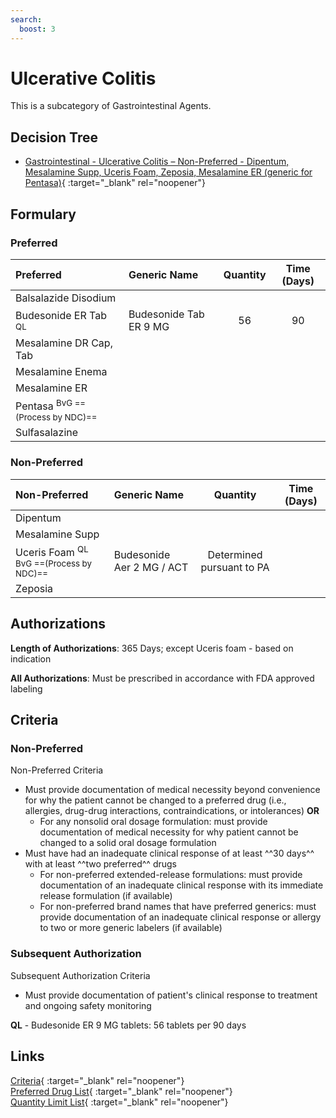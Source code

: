 ```yaml
---
search:
  boost: 3
---
```


# Ulcerative Colitis

This is a subcategory of Gastrointestinal Agents.

## Decision Tree

- [Gastrointestinal - Ulcerative Colitis – Non-Preferred - Dipentum, Mesalamine Supp, Uceris Foam, Zeposia, Mesalamine ER (generic for Pentasa)](https://forms.office.com/Pages/ResponsePage.aspx?id=nPhjxpvvj0G9PUHkbAzgaN9UYz8EqmlIs3_TYn4TbXBUMDNDSktPUzlMUDQ1QTM0Sk9WWURBU09QMyQlQCN0PWcu){ :target="_blank" rel="noopener"}

## Formulary

### Preferred

| Preferred                      | Generic Name           | Quantity | Time (Days) |
|:-------------------------------|:-----------------------|:--------:|:-----------:|
| Balsalazide Disodium           |                        |          |             |
| Budesonide ER Tab <sup>QL<sup> | Budesonide Tab ER 9 MG |    56    |     90      |
| Mesalamine DR Cap, Tab         |                        |          |             |
| Mesalamine Enema               |                        |          |             |
| Mesalamine ER                  |                        |          |             |
| Pentasa <sup>BvG ==(Process by NDC)==<sup>          |                        |          |             |
| Sulfasalazine                  |                        |          |             |

### Non-Preferred

| Non-Preferred                                                                              | Generic Name              |         Quantity          | Time (Days) |
|:-------------------------------------------------------------------------------------------|:--------------------------|:-------------------------:|:-----------:|
| Dipentum                                                                                   |                           |                           |             |
| Mesalamine Supp |                           |                           |             |
| Uceris Foam <sup>QL BvG ==(Process by NDC)==<sup>                                                               | Budesonide Aer 2 MG / ACT | Determined pursuant to PA |             |
| Zeposia                                                                                    |                           |                           |             |

## Authorizations

**Length of Authorizations**: 365 Days; except Uceris foam - based on indication

**All Authorizations**: Must be prescribed in accordance with FDA approved labeling

## Criteria

### Non-Preferred

Non-Preferred Criteria

- Must provide documentation of medical necessity beyond convenience for why the patient cannot be changed to a preferred drug (i.e., allergies, drug-drug interactions, contraindications, or intolerances) **OR**
    - For any nonsolid oral dosage formulation: must provide documentation of medical necessity for why patient cannot be changed to a solid oral dosage formulation
- Must have had an inadequate clinical response of at least ^^30 days^^ with at least ^^two preferred^^ drugs
    - For non-preferred extended-release formulations: must provide documentation of an inadequate clinical response with its immediate release formulation (if available)
    - For non-preferred brand names that have preferred generics: must provide documentation of an inadequate clinical response or allergy to two or more generic labelers (if available)

### Subsequent Authorization

Subsequent Authorization Criteria

- Must provide documentation of patient's clinical response to treatment and ongoing safety monitoring

**QL** - Budesonide ER 9 MG tablets: 56 tablets per 90 days

## Links

[Criteria](https://medicaid.ohio.gov/static/PHM/drug-coverage/20230701+UPDL+Criteria+_v1_FINAL.approved.pdf#page=70){ :target="_blank" rel="noopener"} </br>
[Preferred Drug List](https://medicaid.ohio.gov/static/PHM/drug-coverage/20230701_UPDL_FINAL_ODM.approved.v2.pdf#page=24){ :target="_blank" rel="noopener"} </br>
[Quantity Limit List](https://pharmacy.medicaid.ohio.gov/sites/default/files/20230101_Ohio_Medicaid_Quantity_Document_APPROVED.pdf){ :target="_blank" rel="noopener"}
